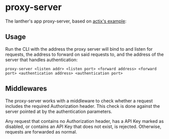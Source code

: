 # proxy-server

The lanther's app proxy-server, based on [actix's example](https://github.com/actix/examples/blob/master/basics/http-proxy/src/main.rs):

## Usage

Run the CLI with the address the proxy server will bind to and listen for requests, the address to forward on said requests to, and the address of the server that handles authentication:

```shell
proxy-server <listen addr> <listen port> <forward address> <forward port> <authentication address> <authentication port>
```

## Middlewares

The proxy-server works with a middleware to check whether a request includes the required Authorization header. This check is done against the server pointed at by the authentication parameters.

Any request that contains no Authorization header, has a API Key marked as disabled, or contains an API Key that does not exist, is rejected. Otherwise, requests are forwarded as normal.
